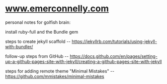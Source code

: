 # www.emerconnelly.com




personal notes for golfish brain:
 
install ruby-full and the Bundle gem

steps to create jekyll scaffold
-- https://jekyllrb.com/tutorials/using-jekyll-with-bundler/

follow-up steps from GitHub
-- https://docs.github.com/en/pages/setting-up-a-github-pages-site-with-jekyll/creating-a-github-pages-site-with-jekyll

steps for adding remote theme "Minimal Mistakes"
-- https://github.com/mmistakes/minimal-mistakes

